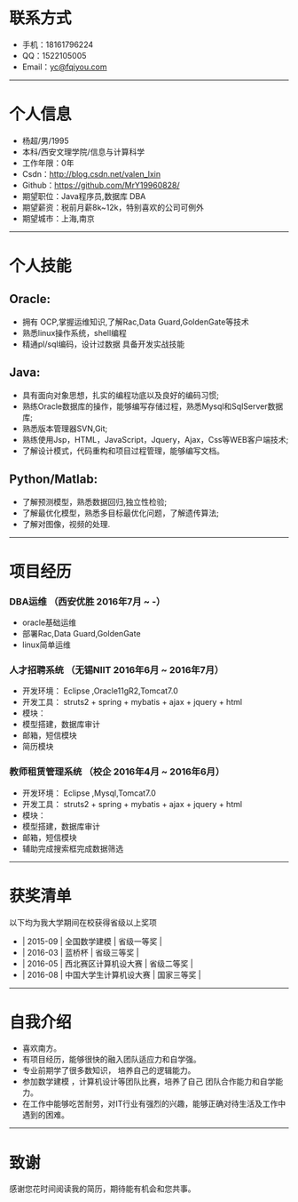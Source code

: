 # 联系方式
- 手机：18161796224
- QQ：1522105005
- Email：yc@fqiyou.com


---

# 个人信息

 - 杨超/男/1995
 - 本科/西安文理学院/信息与计算科学
 - 工作年限：0年
 - Csdn：http://blog.csdn.net/valen_lxin
 - Github：https://github.com/MrY19960828/ 
 - 期望职位：Java程序员,数据库 DBA
 - 期望薪资：税前月薪8k~12k，特别喜欢的公司可例外
 - 期望城市：上海,南京

---

# 个人技能

## Oracle:
* 拥有 OCP,掌握运维知识,了解Rac,Data Guard,GoldenGate等技术
* 熟悉linux操作系统，shell编程
* 精通pl/sql编码，设计过数据 具备开发实战技能

## Java:
* 具有面向对象思想，扎实的编程功底以及良好的编码习惯;
* 熟练Oracle数据库的操作，能够编写存储过程，熟悉Mysql和SqlServer数据库;
* 熟悉版本管理器SVN,Git;
* 熟练使用Jsp，HTML，JavaScript，Jquery，Ajax，Css等WEB客户端技术;
* 了解设计模式，代码重构和项目过程管理，能够编写文档。

## Python/Matlab: 
* 了解预测模型，熟悉数据回归,独立性检验;
* 了解最优化模型，熟悉多目标最优化问题，了解遗传算法;
* 了解对图像，视频的处理.

---

# 项目经历


### DBA运维 （西安优胜 2016年7月 ~  -）

* oracle基础运维
* 部署Rac,Data Guard,GoldenGate
* linux简单运维


### 人才招聘系统 （无锡NIIT 2016年6月 ~ 2016年7月）

* 开发环境： Eclipse ,Oracle11gR2,Tomcat7.0
* 开发工具： struts2 + spring + mybatis + ajax + jquery + html
* 模块：
 *  模型搭建，数据库审计
 * 邮箱，短信模块
 * 简历模块

### 教师租赁管理系统 （校企 2016年4月 ~ 2016年6月）

* 开发环境： Eclipse ,Mysql,Tomcat7.0
* 开发工具： struts2 + spring + mybatis + ajax + jquery + html
* 模块：
 *  模型搭建，数据库审计
 *  邮箱，短信模块
 *  辅助完成搜索框完成数据筛选

---

# 获奖清单

以下均为我大学期间在校获得省级以上奖项

* | 2015-09     | 全国数学建模 | 省级一等奖 |
* | 2016-03     | 蓝桥杯       | 省级三等奖 |
* | 2016-05     | 西北赛区计算机设大赛      | 省级二等奖 |
* | 2016-08     | 中国大学生计算机设大赛      | 国家三等奖 |
 

---
# 自我介绍

* 喜欢南方。
* 有项目经历，能够很快的融入团队适应力和自学强。
* 专业前期学了很多数知识， 培养自己的逻辑能力。 
* 参加数学建模 ，计算机设计等团队比赛，培养了自己 团队合作能力和自学能力。
*  在工作中能够吃苦耐劳，对IT行业有强烈的兴趣，能够正确对待生活及工作中遇到的困难。

---


# 致谢
感谢您花时间阅读我的简历，期待能有机会和您共事。
